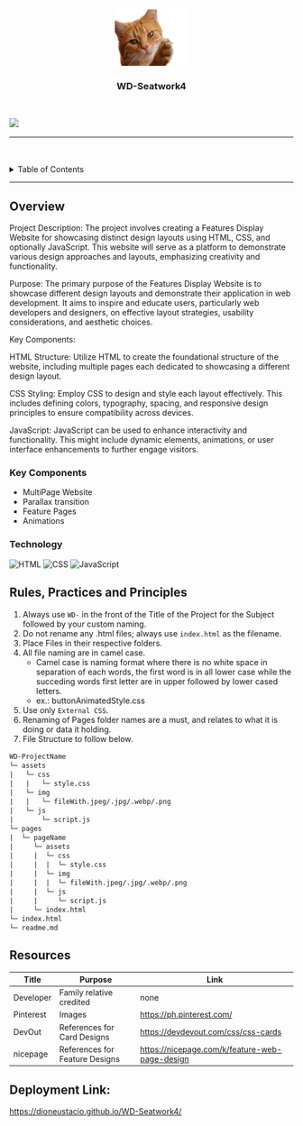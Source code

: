<a name="readme-top">

<br/>

<br />
<div align="center">
  <a href="https://github.com/DionEustacio/">
  <!-- TODO: If you want to add logo or banner you can add it here -->
    <img src="./assets/img/cat-1274094_1280.png" alt="Cat" width="130" height="100">
  </a>
<!-- TODO: Change Title to the name of the title of your Project -->
  <h3 align="center">WD-Seatwork4</h3>
</div>
<!-- TODO: Make a short description -->
<div align="center">
</div>

<br />

<!-- TODO: Change the zyx-0314 into your github username  -->
<!-- TODO: Change the WD-Template-Project into the same name of your folder -->
![](https://visit-counter.vercel.app/counter.png?page=DionEustacio/WD-Seatwork4)

---

<br />
<br />

<!-- TODO: If you want to add more layers for your readme -->
<details>
  <summary>Table of Contents</summary>
  <ol>
    <li>
      <a href="#overview">Overview</a>
      <ol>
        <li>
          <a href="#key-components">Key Components</a>
        </li>
        <li>
          <a href="#technology">Technology</a>
        </li>
      </ol>
    </li>
    <li>
      <a href="#rule,-practices-and-principles">Rules, Practices and Principles</a>
    </li>
    <li>
      <a href="#resources">Resources</a>
    </li>
  </ol>
</details>

---

## Overview

<!-- TODO: To be changed -->
<!-- The following are just sample -->
Project Description:
The project involves creating a Features Display Website for showcasing distinct design layouts using HTML, CSS, and optionally JavaScript. This website will serve as a platform to demonstrate various design approaches and layouts, emphasizing creativity and functionality.

Purpose:
The primary purpose of the Features Display Website is to showcase different design layouts and demonstrate their application in web development. It aims to inspire and educate users, particularly web developers and designers, on effective layout strategies, usability considerations, and aesthetic choices.

Key Components:

HTML Structure: Utilize HTML to create the foundational structure of the website, including multiple pages each dedicated to showcasing a different design layout.

CSS Styling: Employ CSS to design and style each layout effectively. This includes defining colors, typography, spacing, and responsive design principles to ensure compatibility across devices.

JavaScript: JavaScript can be used to enhance interactivity and functionality. This might include dynamic elements, animations, or user interface enhancements to further engage visitors.

### Key Components
<!-- TODO: List of Key Components -->
<!-- The following are just sample -->
- MultiPage Website
- Parallax transition
- Feature Pages
- Animations

### Technology
<!-- TODO: List of Technology Used -->
![HTML](https://img.shields.io/badge/HTML-E34F26?style=for-the-badge&logo=html5&logoColor=white)
![CSS](https://img.shields.io/badge/CSS-1572B6?style=for-the-badge&logo=css3&logoColor=white)
![JavaScript](https://img.shields.io/badge/JavaScript-F7DF1E?style=for-the-badge&logo=javascript&logoColor=white)

## Rules, Practices and Principles
1. Always use `WD-` in the front of the Title of the Project for the Subject followed by your custom naming.
2. Do not rename any .html files; always use `index.html` as the filename.
3. Place Files in their respective folders.
4. All file naming are in camel case.
   - Camel case is naming format where there is no white space in separation of each words, the first word is in all lower case while the succeding words first letter are in upper followed by lower cased letters.
   - ex.: buttonAnimatedStyle.css
5. Use only `External CSS`.
6. Renaming of Pages folder names are a must, and relates to what it is doing or data it holding.
7. File Structure to follow below.

```
WD-ProjectName
└─ assets
|   └─ css
|   |   └─ style.css
|   └─ img
|   |   └─ fileWith.jpeg/.jpg/.webp/.png
|   └─ js
|       └─ script.js
└─ pages
|  └─ pageName
|     └─ assets
|     |  └─ css
|     |  |  └─ style.css
|     |  └─ img
|     |  |  └─ fileWith.jpeg/.jpg/.webp/.png
|     |  └─ js
|     |     └─ script.js
|     └─ index.html
└─ index.html
└─ readme.md
```

## Resources

<!-- TODO: Add References -->
| Title | Purpose | Link |
|-|-|-|
| Developer | Family relative credited | none |
| Pinterest | Images | https://ph.pinterest.com/ |
| DevOut | References for Card Designs | https://devdevout.com/css/css-cards |
| nicepage | References for Feature Designs | https://nicepage.com/k/feature-web-page-design |

## Deployment Link:
https://dioneustacio.github.io/WD-Seatwork4/
